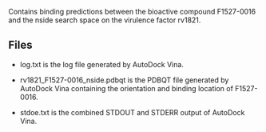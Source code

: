 Contains binding predictions between the bioactive compound F1527-0016 and the nside search space on the virulence factor rv1821.

## Files

- log.txt is the log file generated by AutoDock Vina.

- rv1821_F1527-0016_nside.pdbqt is the PDBQT file generated by AutoDock Vina containing the orientation and binding location of F1527-0016.

- stdoe.txt is the combined STDOUT and STDERR output of AutoDock Vina.

